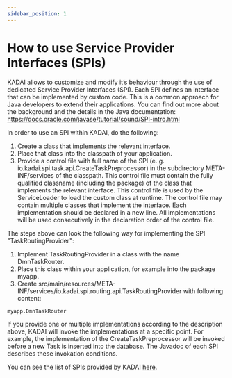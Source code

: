```yaml
---
sidebar_position: 1
---
```


# How to use Service Provider Interfaces (SPIs)
KADAI allows to customize and modify it’s behaviour through the use of dedicated Service Provider Interfaces (SPI). Each SPI defines an interface that can be implemented by custom code. This is a common approach for Java developers to extend their applications. You can find out more about the background and the details in the Java documentation: https://docs.oracle.com/javase/tutorial/sound/SPI-intro.html

In order to use an SPI within KADAI, do the following:

1. Create a class that implements the relevant interface.
2. Place that class into the classpath of your application.
3. Provide a control file with full name of the SPI (e. g. io.kadai.spi.task.api.CreateTaskPreprocessor) in the subdirectory META-INF/services of the classpath. This control file must contain the fully qualified classname (including the package) of the class that implements the relevant interface. This control file is used by the ServiceLoader to load the custom class at runtime. The control file may contain multiple classes that implement the interface. Each implementation should be declared in a new line. All implementations will be used consecutively in the declaration order of the control file. 

The steps above can look the following way for implementing the SPI "TaskRoutingProvider": 

1. Implement TaskRoutingProvider in a class with the name DmnTaskRouter.
2. Place this class within your application, for example into the package myapp.
3. Create src/main/resources/META-INF/services/io.kadai.spi.routing.api.TaskRoutingProvider with following content:
```
myapp.DmnTaskRouter
```

If you provide one or multiple implementations according to the description above, KADAI will invoke the implementations at a specific point. For example, the implementation of the CreateTaskPreprocessor will be invoked before a new Task is inserted into the database. The Javadoc of each SPI describes these invokation conditions.

You can see the list of SPIs provided by KADAI [here](listOfProvidedSPIs.md).
